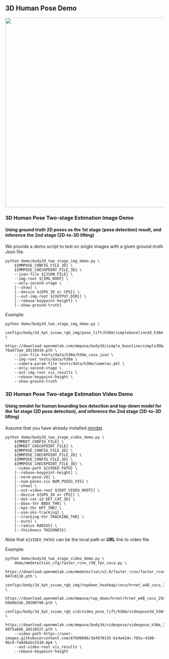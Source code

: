 ## 3D Human Pose Demo

<img src="https://user-images.githubusercontent.com/15977946/118820606-02df2000-b8e9-11eb-9984-b9228101e780.gif" width="600px" alt><br>

### 3D Human Pose Two-stage Estimation Image Demo

#### Using ground truth 2D poses as the 1st stage (pose detection) result, and inference the 2nd stage (2D-to-3D lifting)

We provide a demo script to test on single images with a given ground-truth Json file.

```shell
python demo/body3d_two_stage_img_demo.py \
    ${MMPOSE_CONFIG_FILE_3D} \
    ${MMPOSE_CHECKPOINT_FILE_3D} \
    --json-file ${JSON_FILE} \
    --img-root ${IMG_ROOT} \
    --only-second-stage \
    [--show] \
    [--device ${GPU_ID or CPU}] \
    [--out-img-root ${OUTPUT_DIR}] \
    [--rebase-keypoint-height] \
    [--show-ground-truth]
```

Example:

```shell
python demo/body3d_two_stage_img_demo.py \
    configs/body/3d_kpt_sview_rgb_img/pose_lift/h36m/simplebaseline3d_h36m.py \
    https://download.openmmlab.com/mmpose/body3d/simple_baseline/simple3Dbaseline_h36m-f0ad73a4_20210419.pth \
    --json-file tests/data/h36m/h36m_coco.json \
    --img-root tests/data/h36m \
    --camera-param-file tests/data/h36m/cameras.pkl \
    --only-second-stage \
    --out-img-root vis_results \
    --rebase-keypoint-height \
    --show-ground-truth
```

### 3D Human Pose Two-stage Estimation Video Demo

#### Using mmdet for human bounding box detection and top-down model for the 1st stage (2D pose detection), and inference the 2nd stage (2D-to-3D lifting)

Assume that you have already installed [mmdet](https://github.com/open-mmlab/mmdetection).

```shell
python demo/body3d_two_stage_video_demo.py \
    ${MMDET_CONFIG_FILE} \
    ${MMDET_CHECKPOINT_FILE} \
    ${MMPOSE_CONFIG_FILE_2D} \
    ${MMPOSE_CHECKPOINT_FILE_2D} \
    ${MMPOSE_CONFIG_FILE_3D} \
    ${MMPOSE_CHECKPOINT_FILE_3D} \
    --video-path ${VIDEO_PATH} \
    [--rebase-keypoint-height] \
    [--norm-pose-2d] \
    [--num-poses-vis NUM_POSES_VIS] \
    [--show] \
    [--out-video-root ${OUT_VIDEO_ROOT}] \
    [--device ${GPU_ID or CPU}] \
    [--det-cat-id DET_CAT_ID] \
    [--bbox-thr BBOX_THR] \
    [--kpt-thr KPT_THR] \
    [--use-oks-tracking] \
    [--tracking-thr TRACKING_THR] \
    [--euro] \
    [--radius RADIUS] \
    [--thickness THICKNESS]
```

Note that `${VIDEO_PATH}` can be the local path or **URL** link to video file.

Example:

```shell
python demo/body3d_two_stage_video_demo.py \
    demo/mmdetection_cfg/faster_rcnn_r50_fpn_coco.py \
    https://download.openmmlab.com/mmdetection/v2.0/faster_rcnn/faster_rcnn_r50_fpn_1x_coco/faster_rcnn_r50_fpn_1x_coco_20200130-047c8118.pth \
    configs/body/2d_kpt_sview_rgb_img/topdown_heatmap/coco/hrnet_w48_coco_256x192.py \
    https://download.openmmlab.com/mmpose/top_down/hrnet/hrnet_w48_coco_256x192-b9e0b3ab_20200708.pth \
    configs/body/3d_kpt_sview_rgb_vid/video_pose_lift/h36m/videopose3d_h36m_243frames_fullconv_supervised_cpn_ft.py \
    https://download.openmmlab.com/mmpose/body3d/videopose/videopose_h36m_243frames_fullconv_supervised_cpn_ft-88f5abbb_20210527.pth \
    --video-path https://user-images.githubusercontent.com/87690686/164970135-b14e424c-765a-4180-9bc8-fa8d6abc5510.mp4 \
    --out-video-root vis_results \
    --rebase-keypoint-height
```
